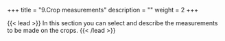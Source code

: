 +++
title = "9.Crop measurements"
description = ""
weight = 2
+++

{{< lead >}}
In this section you can select and describe the measurements to be made on the crops.
{{< /lead >}}

